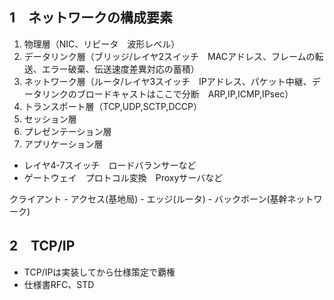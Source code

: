 ## 1　ネットワークの構成要素
1. 物理層（NIC、リピータ　波形レベル）
1. データリンク層（ブリッジ/レイヤ2スイッチ　MACアドレス、フレームの転送、エラー破棄、伝送速度差異対応の蓄積）
1. ネットワーク層（ルータ/レイヤ3スイッチ　IPアドレス、パケット中継、データリンクのブロードキャストはここで分断　ARP,IP,ICMP,IPsec）
1. トランスポート層（TCP,UDP,SCTP,DCCP）
1. セッション層
1. プレゼンテーション層
1. アプリケーション層

- レイヤ4-7スイッチ　ロードバランサーなど
- ゲートウェイ　プロトコル変換　Proxyサーバなど

クライアント - アクセス(基地局) - エッジ(ルータ) - バックボーン(基幹ネットワーク)

## 2　TCP/IP
 - TCP/IPは実装してから仕様策定で覇権
 - 仕様書RFC、STD
 
